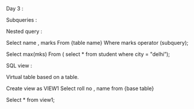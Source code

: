 Day 3 : 

Subqueries :

Nested query :

Select name , marks
From {table name}
Where marks operator (subquery);

Select max(mks)
From ( select * from student  where city = "delhi”);

SQL view :

Virtual table based on a table.

Create view as VIEW1
Select roll no , name from {base table}

Select * from view1; 
